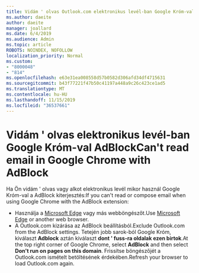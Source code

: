 ```yaml
---
title: Vidám ' olvas Outlook.com elektronikus levél-ban Google Króm-val AdBlock
ms.author: daeite
author: daeite
manager: joallard
ms.date: 6/4/2019
ms.audience: Admin
ms.topic: article
ROBOTS: NOINDEX, NOFOLLOW
localization_priority: Normal
ms.custom:
- "8000048"
- "814"
ms.openlocfilehash: e63e31ea008558d57b0582d306afd34df4715631
ms.sourcegitcommit: b43f77221f47b50c41197a448a9c26c423ce1ad5
ms.translationtype: MT
ms.contentlocale: hu-HU
ms.lasthandoff: 11/15/2019
ms.locfileid: "36537661"
---
```

# <a name="cant-read-email-in-google-chrome-with-adblock"></a><span data-ttu-id="3b70a-102">Vidám ' olvas elektronikus levél-ban Google Króm-val AdBlock</span><span class="sxs-lookup"><span data-stu-id="3b70a-102">Can't read email in Google Chrome with AdBlock</span></span>

<span data-ttu-id="3b70a-103">Ha Ön vidám ' olvas vagy alkot elektronikus levél mikor használ Google Króm-val a AdBlock kiterjesztés:</span><span class="sxs-lookup"><span data-stu-id="3b70a-103">If you can't read or compose email when using Google Chrome with the AdBlock extension:</span></span>

- <span data-ttu-id="3b70a-104">Használja a [Microsoft Edge](https://go.microsoft.com/fwlink/p/?linkid=2001503&amp;clcid=0x409) vagy más webböngészőt.</span><span class="sxs-lookup"><span data-stu-id="3b70a-104">Use [Microsoft Edge](https://go.microsoft.com/fwlink/p/?linkid=2001503&amp;clcid=0x409) or another web browser.</span></span>
- <span data-ttu-id="3b70a-105">A Outlook.com kizárása az AdBlock beállításból.</span><span class="sxs-lookup"><span data-stu-id="3b70a-105">Exclude Outlook.com from the AdBlock settings.</span></span> <span data-ttu-id="3b70a-106">Tetején jobb sarok-ból Google Króm, kiválaszt **Adblock** aztán kiválaszt **dont ' fuss-ra oldalak ezen birtok**.</span><span class="sxs-lookup"><span data-stu-id="3b70a-106">At the top right corner of Google Chrome, select **AdBlock** and then select **Don't run on pages on this domain**.</span></span> <span data-ttu-id="3b70a-107">Frissítse böngészőjét a Outlook.com ismételt betöltésének érdekében.</span><span class="sxs-lookup"><span data-stu-id="3b70a-107">Refresh your browser to load Outlook.com again.</span></span>